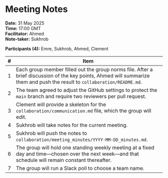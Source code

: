 <!-- markdownlint-disable MD013 -->
# Meeting Notes  

**Date:** 31 May 2025  
**Time:** 17:00 GMT  
**Facilitator:** Ahmed  
**Note-taker:** Sukhrob  

**Participants (4):** Emre, Sukhrob, Ahmed, Clement  

| # | Item |
|---|---|
| 1 | Each group member filled out the group norms file. After a brief discussion of the key points, Ahmed will summarize them and push the result to `collaboration/README.md`. |
| 2 | The team agreed to adjust the GitHub settings to protect the `main` branch and require two reviewers per pull request. |
| 3 | Clement will provide a skeleton for the `collaboration/communication.md` file, which the group will edit. |
| 4 | Sukhrob will take notes for the current meeting. |
| 5 | Sukhrob will push the notes to `collaboration/meeting_minutes/YYYY-MM-DD_minutes.md`. |
| 6 | The group will hold one standing weekly meeting at a fixed day and time—chosen over the next week—and that schedule will remain constant thereafter. |
| 7 | The group will run a Slack poll to choose a team name. |

<!-- markdownlint-enable MD013 -->
